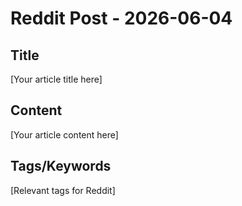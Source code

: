 # Reddit Post - 2026-06-04

## Title
[Your article title here]

## Content
[Your article content here]

## Tags/Keywords
[Relevant tags for Reddit]
